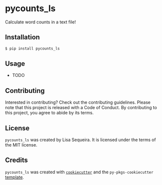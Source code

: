 # pycounts_ls

Calculate word counts in a text file!

## Installation

```bash
$ pip install pycounts_ls
```

## Usage

- TODO

## Contributing

Interested in contributing? Check out the contributing guidelines. Please note that this project is released with a Code of Conduct. By contributing to this project, you agree to abide by its terms.

## License

`pycounts_ls` was created by Lisa Sequeira. It is licensed under the terms of the MIT license.

## Credits

`pycounts_ls` was created with [`cookiecutter`](https://cookiecutter.readthedocs.io/en/latest/) and the `py-pkgs-cookiecutter` [template](https://github.com/py-pkgs/py-pkgs-cookiecutter).
